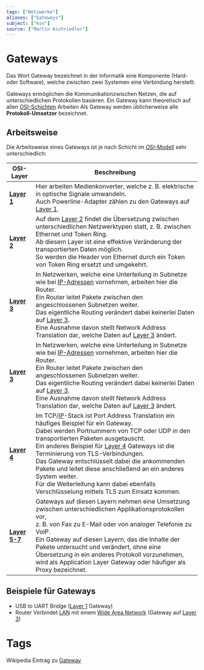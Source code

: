 ```yaml
---
tags: ["Netzwerke"]
aliases: ["Gateways"]
subject: ["ksn"]
source: ["Martin Aichriedler"]
---
```


# Gateways
Das Wort Gateway bezeichnet in der Informatik eine Komponente (Hard- oder Software), welche zwischen zwei Systemen eine Verbindung herstellt.

Gateways ermöglichen die Kommunikationzwischen Netzen, die auf unterschiedlichen Protokollen basieren.
Ein Gateway kann theoretisch auf allen [OSI-Schichten](netzwerk-technik/ksn%20(3)/OSI-Modell.md) Arbeiten
Als Gateway werden üblicherweise alle **Protokoll-Umsetzer** bezeichnet.

## Arbeitsweise
Die Arbeitsweise eines Gateways ist je nach Schicht im [OSI-Modell](netzwerk-technik/ksn%20(3)/OSI-Modell.md) sehr unterschiedlich:

| OSI-Layer                               | Beschreibung                                                                                                                                                                                                                                                                                                                                                                                                                                                                                                                             |
| --------------------------------------- | ---------------------------------------------------------------------------------------------------------------------------------------------------------------------------------------------------------------------------------------------------------------------------------------------------------------------------------------------------------------------------------------------------------------------------------------------------------------------------------------------------------------------------------------- |
| **[Layer 1](Bit%C3%BCbertragungsschicht%5C)** | Hier arbeiten Medienkonverter, welche z. B. elektrische in optische Signale umwandeln.<br> Auch Powerline-Adapter zählen zu den Gateways auf [Layer 1](Bit%C3%BCbertragungsschicht%5C).                                                                                                                                                                                                                                                                                                                                                        |
| **[Layer 2](Sicherungsschicht%5C)**      | Auf dem [Layer 2](Sicherungsschicht%5C) findet die Übersetzung zwischen unterschiedlichen Netzwerktypen statt, z. B. zwischen Ethernet und Token Ring. <br> Ab diesem Layer ist eine effektive Veränderung der transportierten Daten möglich.<br> So werden die Header von Ethernet durch ein Token von Token Ring ersetzt und umgekehrt.                                                                                                                                                                                                 |
| **[Layer 3](Vermittlungsschicht%5C)**    | In Netzwerken, welche eine Unterteilung in Subnetze wie bei [IP-Adressen](Internet%20Protocol%5C) vornehmen, arbeiten hier die Router.<br>Ein Router leitet Pakete zwischen den angeschlossenen Subnetzen weiter.<br>Das eigentliche Routing verändert dabei keinerlei Daten auf [Layer 3](Vermittlungsschicht%5C).<br>Eine Ausnahme davon stellt Network Address Translation dar, welche Daten auf [Layer 3](Vermittlungsschicht%5C) ändert.                                                                                                |
| **[Layer 3](Vermittlungsschicht%5C)**    | In Netzwerken, welche eine Unterteilung in Subnetze wie bei [IP-Adressen](Internet%20Protocol%5C) vornehmen, arbeiten hier die Router.<br>Ein Router leitet Pakete zwischen den angeschlossenen Subnetzen weiter.<br>Das eigentliche Routing verändert dabei keinerlei Daten auf [Layer 3](Vermittlungsschicht%5C).<br>Eine Ausnahme davon stellt Network Address Translation dar, welche Daten auf [Layer 3](Vermittlungsschicht%5C) ändert.                                                                                                |
| **[Layer 4](Transportschicht%5C)**       | Im TCP/[IP](Internet%20Protocol%5C)-Stack ist Port Address Translation ein häufiges Beispiel für ein Gateway.<br>Dabei werden Portnummern von TCP oder UDP in den transportierten Paketen ausgetauscht.<br> Ein anderes Beispiel für [Layer 4](Transportschicht%5C) Gateways ist die Terminierung von TLS-Verbindungen.<br>Das Gateway entschlüsselt dabei die ankommenden Pakete und leitet diese anschließend an ein anderes System weiter.<br>Für die Weiterleitung kann dabei ebenfalls Verschlüsselung mittels TLS zum Einsatz kommen. |
| **[Layer 5-7](OSI-Modell%5C)**                                         | Gateways auf diesen Layern nehmen eine Umsetzung zwischen unterschiedlichen Applikationsprotokollen vor,<br>z. B. von Fax zu E-Mail oder von analoger Telefonie zu VoIP.<br>Ein Gateway auf diesen Layern, das die Inhalte der Pakete untersucht und verändert, ohne eine Übersetzung in ein anderes Protokoll vorzunehmen,<br>wird als Application Layer Gateway oder häufiger als Proxy bezeichnet.                                                                                                                                                                                                                                                                                                                                                                                                                                                                                                                                         |

## Beispiele für Gateways
- USB to UART Bridge ([Layer 1](netzwerk-technik/ksn%20(3)/Bitübertragungsschicht.md) Gateway)
- Router Verbindet [LAN](netzwerk-technik/ksn%20(3)/Local%20Area%20Network.md) mit einem [Wide Area Network](netzwerk-technik/ksn%20(3)/Wide%20Area%20Network.md) (Gateway auf [Layer 3](netzwerk-technik/ksn%20(3)/Vermittlungsschicht.md))
# Tags
Wikipedia Eintrag zu [Gateway](<https://de.wikipedia.org/wiki/Gateway_(Informatik)>)
